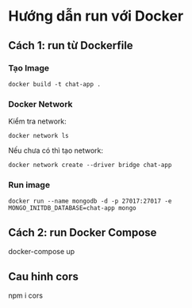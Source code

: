 # Hướng dẫn run với Docker

## Cách 1: run từ Dockerfile
### Tạo Image

```
docker build -t chat-app .
```

### Docker Network
Kiểm tra network:
```
docker network ls
```

Nếu chưa có thì tạo network:

```
docker network create --driver bridge chat-app
```

### Run image

```
docker run --name mongodb -d -p 27017:27017 -e MONGO_INITDB_DATABASE=chat-app mongo
```


## Cách 2: run Docker Compose
docker-compose up

## Cau hinh cors

npm i cors

